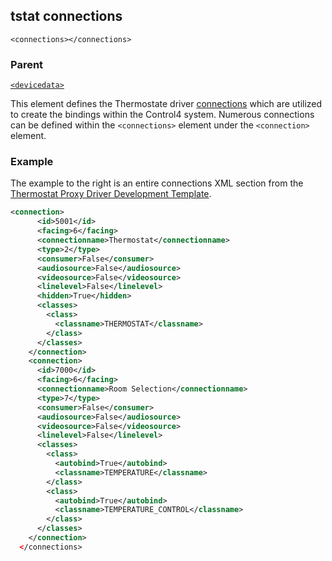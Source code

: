 
## tstat connections

`<connections></connections>`

### Parent

[`<devicedata>`][1]


This element defines the Thermostate driver [connections][2] which are utilized to create the bindings within the Control4 system. Numerous connections can be defined within the `<connections>` element under the `<connection>` element.


### Example

The example to the right is an entire connections XML section from the [Thermostat Proxy Driver Development Template][3].

```xml
<connection>
      <id>5001</id>
      <facing>6</facing>
      <connectionname>Thermostat</connectionname>
      <type>2</type>
      <consumer>False</consumer>
      <audiosource>False</audiosource>
      <videosource>False</videosource>
      <linelevel>False</linelevel>
      <hidden>True</hidden>
      <classes>
        <class>
          <classname>THERMOSTAT</classname>
        </class>
      </classes>
    </connection>
    <connection>
      <id>7000</id>
      <facing>6</facing>
      <connectionname>Room Selection</connectionname>
      <type>7</type>
      <consumer>False</consumer>
      <audiosource>False</audiosource>
      <videosource>False</videosource>
      <linelevel>False</linelevel>
      <classes>
        <class>
          <autobind>True</autobind>
          <classname>TEMPERATURE</classname>
        </class>
        <class>
          <autobind>True</autobind>
          <classname>TEMPERATURE_CONTROL</classname>
        </class>
      </classes>
    </connection>
  </connections>
```

[1]:	https://snap-one.github.io/docs-driverworks-xml/#devicedata
[2]:	https://snap-one.github.io/docs-driverworks-fundamentals/#connections
[3]:	https://github.com/snap-one/docs-driverworks/tree/master/driver_development_templates/thermostat